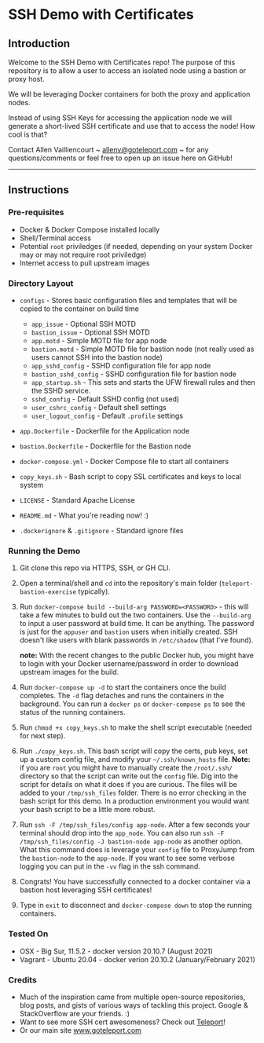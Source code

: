 # SSH Demo with Certificates

## Introduction

Welcome to the SSH Demo with Certificates repo! The purpose of this repository is to allow a user to access an isolated node using a bastion or proxy host.

We will be leveraging Docker containers for both the proxy and application nodes.

Instead of using SSH Keys for accessing the application node we will generate a short-lived SSH certificate and use that to access the node! How cool is that?

Contact Allen Vailliencourt ~ <allenv@goteleport.com> ~ for any questions/comments or feel free to open up an issue here on GitHub!

***

## Instructions

### Pre-requisites
- Docker & Docker Compose installed locally
- Shell/Terminal access
- Potential `root` priviledges (if needed, depending on your system Docker may or may not require root priviledge)
- Internet access to pull upstream images

### Directory Layout
* `configs` - Stores basic configuration files and templates that will be copied to the container on build time

    * `app_issue` - Optional SSH MOTD
    * `bastion_issue` - Optional SSH MOTD
    * `app.motd` - Simple MOTD file for app node
    * `bastion.motd` - Simple MOTD file for bastion node (not really used as users cannot SSH into the bastion node)
    * `app_sshd_config` - SSHD configuration file for app node
    * `bastion_sshd_config` - SSHD configuration file for bastion node
    * `app_startup.sh` - This sets and starts the UFW firewall rules and then the SSHD service.
    * `sshd_config` - Default SSHD config (not used)
    * `user_cshrc_config` - Default shell settings
    * `user_logout_config` - Default `.profile` settings

* `app.Dockerfile` - Dockerfile for the Application node
* `bastion.Dockerfile` - Dockerfile for the Bastion node
* `docker-compose.yml` - Docker Compose file to start all containers
* `copy_keys.sh` - Bash script to copy SSL certificates and keys to local system
* `LICENSE` - Standard Apache License
* `README.md` - What you're reading now! :)
* `.dockerignore` & `.gitignore` - Standard ignore files

### Running the Demo

1. Git clone this repo via HTTPS, SSH, or GH CLI.
2. Open a terminal/shell and `cd` into the repository's main folder (`teleport-bastion-exercise` typically).
3. Run `docker-compose build --build-arg PASSWORD=<PASSWORD>` - this will take a few minutes to build out the two containers. Use the `--build-arg` to input a user password at build time. It can be anything. The password is just for the `appuser` and `bastion` users when initially created. SSH doesn't like users with blank passwords in `/etc/shadow` (that I've found).

    **note:** With the recent changes to the public Docker hub, you might have to login with your Docker username/password in order to download upstream images for the build.
   
4. Run `docker-compose up -d` to start the containers once the build completes. The `-d` flag detaches and runs the containers in the background. You can run a `docker ps` or `docker-compose ps` to see the status of the running containers.
5. Run `chmod +x copy_keys.sh` to make the shell script executable (needed for next step).
6. Run `./copy_keys.sh`. This bash script will copy the certs, pub keys, set up a custom config file, and modify your `~/.ssh/known_hosts` file. **Note:** if you are `root` you might have to manually create the `/root/.ssh/` directory so that the script can write out the `config` file. Dig into the script for details on what it does if you are curious. The files will be added to your `/tmp/ssh_files` folder. There is no error checking in the bash script for this demo. In a production environment you would want your bash script to be a little more robust.
7. Run `ssh -F /tmp/ssh_files/config app-node`. After a few seconds your terminal should drop into the `app_node`. You can also run `ssh -F /tmp/ssh_files/config -J bastion-node app-node` as another option. What this command does is leverage your `config` file to ProxyJump from the `bastion-node` to the `app-node`. If you want to see some verbose logging you can put in the `-vv` flag in the ssh command.
8. Congrats! You have successfully connected to a docker container via a bastion host leveraging SSH certificates!
9. Type in `exit` to disconnect and `docker-compose down` to stop the running containers.

### Tested On

* OSX - Big Sur, 11.5.2 - docker version 20.10.7 (August 2021)
* Vagrant - Ubuntu 20.04 - docker verion 20.10.2 (January/February 2021)

### Credits

* Much of the inspiration came from multiple open-source repositories, blog posts, and gists of various ways of tackling this project. Google & StackOverflow are your friends. :)
* Want to see more SSH cert awesomeness? Check out [Teleport](https://github.com/gravitational/teleport)!
* Or our main site www.goteleport.com